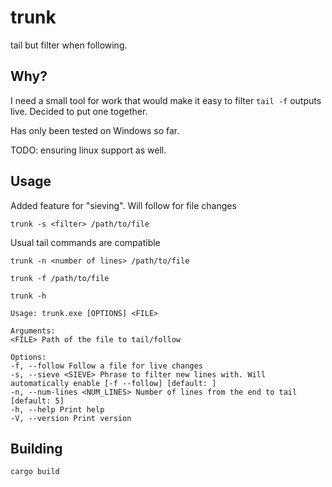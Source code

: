 # trunk

tail but filter when following.

## Why?

I need a small tool for work that would make it easy to filter `tail -f` outputs live. Decided to put one together.

Has only been tested on Windows so far.

TODO: ensuring linux support as well.

## Usage

Added feature for "sieving". Will follow for file changes

`trunk -s <filter> /path/to/file`

Usual tail commands are compatible

`trunk -n <number of lines> /path/to/file`

`trunk -f /path/to/file`


`trunk -h`

```
Usage: trunk.exe [OPTIONS] <FILE>

Arguments:
<FILE> Path of the file to tail/follow

Options:
-f, --follow Follow a file for live changes
-s, --sieve <SIEVE> Phrase to filter new lines with. Will automatically enable [-f --follow] [default: ]
-n, --num-lines <NUM_LINES> Number of lines from the end to tail [default: 5]
-h, --help Print help
-V, --version Print version
```

## Building

`cargo build`
